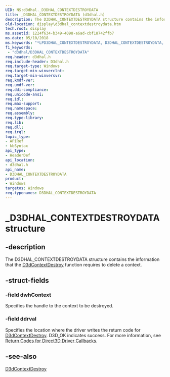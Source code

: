 ```yaml
---
UID: NS:d3dhal._D3DHAL_CONTEXTDESTROYDATA
title: _D3DHAL_CONTEXTDESTROYDATA (d3dhal.h)
description: The D3DHAL_CONTEXTDESTROYDATA structure contains the information that the D3dContextDestroy function requires to delete a context.
old-location: display\d3dhal_contextdestroydata.htm
tech.root: display
ms.assetid: 1224f634-b349-4098-a6ad-cbf18742ffb7
ms.date: 05/10/2018
ms.keywords: "*LPD3DHAL_CONTEXTDESTROYDATA, D3DHAL_CONTEXTDESTROYDATA, D3DHAL_CONTEXTDESTROYDATA structure [Display Devices], LPD3DHAL_CONTEXTDESTROYDATA, LPD3DHAL_CONTEXTDESTROYDATA structure pointer [Display Devices], _D3DHAL_CONTEXTDESTROYDATA, d3dhal/D3DHAL_CONTEXTDESTROYDATA, d3dhal/LPD3DHAL_CONTEXTDESTROYDATA, d3dstrct_7ae0080d-0578-43e2-9ddc-0dd7df1a4fcd.xml, display.d3dhal_contextdestroydata"
f1_keywords:
 - "d3dhal/D3DHAL_CONTEXTDESTROYDATA"
req.header: d3dhal.h
req.include-header: D3dhal.h
req.target-type: Windows
req.target-min-winverclnt: 
req.target-min-winversvr: 
req.kmdf-ver: 
req.umdf-ver: 
req.ddi-compliance: 
req.unicode-ansi: 
req.idl: 
req.max-support: 
req.namespace: 
req.assembly: 
req.type-library: 
req.lib: 
req.dll: 
req.irql: 
topic_type:
- APIRef
- kbSyntax
api_type:
- HeaderDef
api_location:
- d3dhal.h
api_name:
- D3DHAL_CONTEXTDESTROYDATA
product:
- Windows
targetos: Windows
req.typenames: D3DHAL_CONTEXTDESTROYDATA
---
```


# _D3DHAL_CONTEXTDESTROYDATA structure


## -description


The D3DHAL_CONTEXTDESTROYDATA structure contains the information that the <a href="https://docs.microsoft.com/windows-hardware/drivers/ddi/d3dhal/nc-d3dhal-lpd3dhal_contextdestroycb">D3dContextDestroy</a> function requires to delete a context.


## -struct-fields




### -field dwhContext

Specifies the handle to the context to be destroyed.


### -field ddrval

Specifies the location where the driver writes the return code for <a href="https://docs.microsoft.com/windows-hardware/drivers/ddi/d3dhal/nc-d3dhal-lpd3dhal_contextdestroycb">D3dContextDestroy</a>. D3D_OK indicates success. For more information, see <a href="https://docs.microsoft.com/windows-hardware/drivers/display/return-codes-for-direct3d-driver-callbacks">Return Codes for Direct3D Driver Callbacks</a>.


## -see-also




<a href="https://docs.microsoft.com/windows-hardware/drivers/ddi/d3dhal/nc-d3dhal-lpd3dhal_contextdestroycb">D3dContextDestroy</a>
 

 


